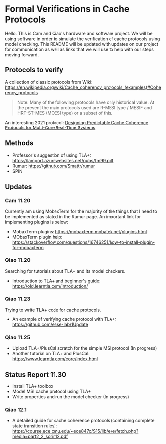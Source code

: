 ﻿# Formal Verifications in Cache Protocols

Hello. This is Cam and Qiao's hardware and software project. We will be using software in order to simulate the verification of cache protocols using model checking. This README will be updated with updates on our project for communication as well as links that we will use to help with our steps moving forward.



## Protocols to verify

A collection of classic protocols from Wiki: <https://en.wikipedia.org/wiki/Cache_coherency_protocols_(examples)#Coherency_protocols>

> Note: Many of the following protocols have only historical value. At the present the main protocols used are R-MESI type / MESIF and HRT-ST-MES (MOESI type) or a subset of this.

An interesting 2021 protocol: [Designing Predictable Cache Coherence Protocols for Multi-Core Real-Time Systems](https://ieeexplore-ieee-org.ezproxy.cul.columbia.edu/document/9258378)
 
## Methods
- Professor's suggestion of using TLA+: <https://lamport.azurewebsites.net/pubs/fm99.pdf>
- Rumur: <https://github.com/Smattr/rumur>
- SPIN

## Updates
### Cam 11.20
Currently am using MobaxTerm for the majority of the things that I need to be implemented as stated in the Rumur page. An important link for implementing plugins is below:
- MobaxTerm plugins: <https://mobaxterm.mobatek.net/plugins.html>
- MObaxTerm plugin help: <https://stackoverflow.com/questions/16746251/how-to-install-plugin-for-mobaxterm>

### Qiao 11.20
Searching for tutorials about TLA+ and its model checkers.
- Introduction to TLA+ and beginner's guide: <https://old.learntla.com/introduction/>

### Qiao 11.23
Trying to write TLA+ code for cache protocols.
- An example of verifying cache protocol with TLA+: <https://github.com/ease-lab/1Update>

### Qiao 11.25
- Upload TLA+/PlusCal scratch for the simple MSI protocol (In progress)
- Another tutorial on TLA+ and PlusCal: <https://www.learntla.com/core/index.html>


## Status Report 11.30
- Install TLA+ toolbox
- Model MSI cache protocol using TLA+
- Write properties and run the model checker (In progress)

### Qiao 12.1
- A detailed guide for cache coherence protocols (containing complete state transition rules): <https://course.ece.cmu.edu/~ece847c/S15/lib/exe/fetch.php?media=part2_2_sorin12.pdf>
